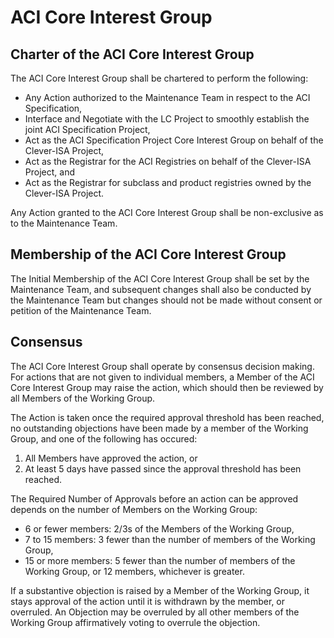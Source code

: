 # ACI Core Interest Group

## Charter of the ACI Core Interest Group

The ACI Core Interest Group shall be chartered to perform the following:
* Any Action authorized to the Maintenance Team in respect to the ACI Specification,
* Interface and Negotiate with the LC Project to smoothly establish the joint ACI Specification Project,
* Act as the ACI Specification Project Core Interest Group on behalf of the Clever-ISA Project,
* Act as the Registrar for the ACI Registries on behalf of the Clever-ISA Project, and
* Act as the Registrar for subclass and product registries owned by the Clever-ISA Project.

Any Action granted to the ACI Core Interest Group shall be non-exclusive as to the Maintenance Team. 

## Membership of the ACI Core Interest Group

The Initial Membership of the ACI Core Interest Group shall be set by the Maintenance Team, and subsequent changes shall also be conducted by the Maintenance Team but changes should not be made without consent or petition of the Maintenance Team.

## Consensus

The ACI Core Interest Group shall operate by consensus decision making. For actions that are not given to individual members, a Member of the ACI Core Interest Group may raise the action, which should then be reviewed by all Members of the Working Group. 

The Action is taken once the required approval threshold has been reached, no outstanding objections have been made by a member of the Working Group, and one of the following has occured:
1. All Members have approved the action, or
2. At least 5 days have passed since the approval threshold has been reached.

The Required Number of Approvals before an action can be approved depends on the number of Members on the Working Group:
* 6 or fewer members: 2/3s of the Members of the Working Group,
* 7 to 15 members: 3 fewer than the number of members of the Working Group,
* 15 or more members: 5 fewer than the number of members of the Working Group, or 12 members, whichever is greater.

If a substantive objection is raised by a Member of the Working Group, it stays approval of the action until it is withdrawn by the member, or overruled. An Objection may be overruled by all other members of the Working Group affirmatively voting to overrule the objection.
